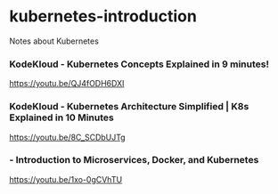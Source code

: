 # kubernetes-introduction
Notes about Kubernetes

### KodeKloud - Kubernetes Concepts Explained in 9 minutes!
  https://youtu.be/QJ4fODH6DXI

### KodeKloud - Kubernetes Architecture Simplified | K8s Explained in 10 Minutes
  https://youtu.be/8C_SCDbUJTg

### - Introduction to Microservices, Docker, and Kubernetes
  https://youtu.be/1xo-0gCVhTU
